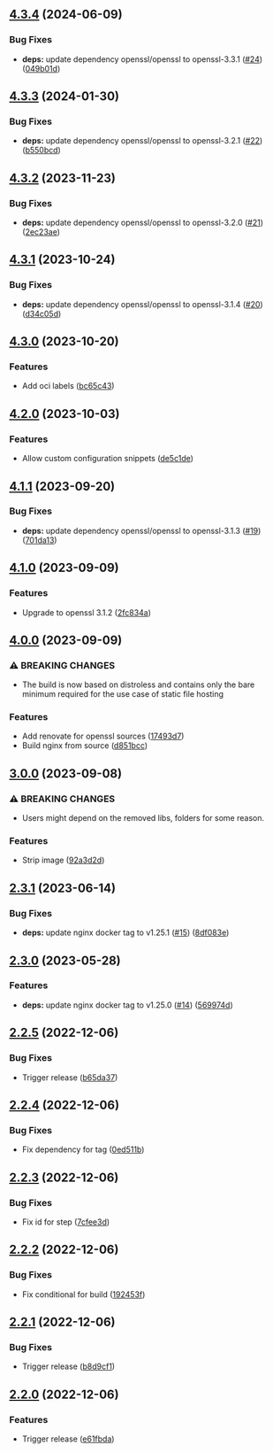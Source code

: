 ## [4.3.4](https://github.com/timo-reymann/nginx-spa/compare/4.3.3...4.3.4) (2024-06-09)


### Bug Fixes

* **deps:** update dependency openssl/openssl to openssl-3.3.1 ([#24](https://github.com/timo-reymann/nginx-spa/issues/24)) ([049b01d](https://github.com/timo-reymann/nginx-spa/commit/049b01d39b702b6fc618c4039ab3c2277844927c))

## [4.3.3](https://github.com/timo-reymann/nginx-spa/compare/4.3.2...4.3.3) (2024-01-30)


### Bug Fixes

* **deps:** update dependency openssl/openssl to openssl-3.2.1 ([#22](https://github.com/timo-reymann/nginx-spa/issues/22)) ([b550bcd](https://github.com/timo-reymann/nginx-spa/commit/b550bcd23ef0528b31d5aca492175cfd8b6f5156))

## [4.3.2](https://github.com/timo-reymann/nginx-spa/compare/4.3.1...4.3.2) (2023-11-23)


### Bug Fixes

* **deps:** update dependency openssl/openssl to openssl-3.2.0 ([#21](https://github.com/timo-reymann/nginx-spa/issues/21)) ([2ec23ae](https://github.com/timo-reymann/nginx-spa/commit/2ec23ae5da532d464f5d33f0faf8e8485703ca16))

## [4.3.1](https://github.com/timo-reymann/nginx-spa/compare/4.3.0...4.3.1) (2023-10-24)


### Bug Fixes

* **deps:** update dependency openssl/openssl to openssl-3.1.4 ([#20](https://github.com/timo-reymann/nginx-spa/issues/20)) ([d34c05d](https://github.com/timo-reymann/nginx-spa/commit/d34c05d0bf4dc16eb0c7177be2ef228423aa66b2))

## [4.3.0](https://github.com/timo-reymann/nginx-spa/compare/4.2.0...4.3.0) (2023-10-20)


### Features

* Add oci labels ([bc65c43](https://github.com/timo-reymann/nginx-spa/commit/bc65c43d8bad6ffb3da2794e3f20d07ec6550c62))

## [4.2.0](https://github.com/timo-reymann/nginx-spa/compare/4.1.1...4.2.0) (2023-10-03)


### Features

* Allow custom configuration snippets ([de5c1de](https://github.com/timo-reymann/nginx-spa/commit/de5c1dec0ac355b155f680b7dcf8faf7b6aa04a2))

## [4.1.1](https://github.com/timo-reymann/nginx-spa/compare/4.1.0...4.1.1) (2023-09-20)


### Bug Fixes

* **deps:** update dependency openssl/openssl to openssl-3.1.3 ([#19](https://github.com/timo-reymann/nginx-spa/issues/19)) ([701da13](https://github.com/timo-reymann/nginx-spa/commit/701da13f02c13aaa13a17f174e82f39ecf20f0c6))

## [4.1.0](https://github.com/timo-reymann/nginx-spa/compare/4.0.0...4.1.0) (2023-09-09)


### Features

* Upgrade to openssl 3.1.2 ([2fc834a](https://github.com/timo-reymann/nginx-spa/commit/2fc834a0d6135525fc226cd18ffef308ec2b183f))

## [4.0.0](https://github.com/timo-reymann/nginx-spa/compare/3.0.0...4.0.0) (2023-09-09)


### ⚠ BREAKING CHANGES

* The build is now based on distroless and contains only the bare minimum required for the use case of static file hosting

### Features

* Add renovate for openssl sources ([17493d7](https://github.com/timo-reymann/nginx-spa/commit/17493d7a277161157f050065bb6dbe89b624b49e))
* Build nginx from source ([d851bcc](https://github.com/timo-reymann/nginx-spa/commit/d851bccd402c3afebb33d490fa1b95900fc4f776))

## [3.0.0](https://github.com/timo-reymann/nginx-spa/compare/2.3.1...3.0.0) (2023-09-08)


### ⚠ BREAKING CHANGES

* Users might depend on the removed libs, folders for some reason.

### Features

* Strip image ([92a3d2d](https://github.com/timo-reymann/nginx-spa/commit/92a3d2d5d3dfe6698b0bbe51e94b63e598c49b8a))

## [2.3.1](https://github.com/timo-reymann/nginx-spa/compare/2.3.0...2.3.1) (2023-06-14)


### Bug Fixes

* **deps:** update nginx docker tag to v1.25.1 ([#15](https://github.com/timo-reymann/nginx-spa/issues/15)) ([8df083e](https://github.com/timo-reymann/nginx-spa/commit/8df083edb2051d95bde5b245b8fdd54e0e62de3a))

## [2.3.0](https://github.com/timo-reymann/nginx-spa/compare/2.2.5...2.3.0) (2023-05-28)


### Features

* **deps:** update nginx docker tag to v1.25.0 ([#14](https://github.com/timo-reymann/nginx-spa/issues/14)) ([569974d](https://github.com/timo-reymann/nginx-spa/commit/569974dbbab7af6d6b425a1aeac633fd523a353c))

## [2.2.5](https://github.com/timo-reymann/nginx-spa/compare/2.2.4...2.2.5) (2022-12-06)


### Bug Fixes

* Trigger release ([b65da37](https://github.com/timo-reymann/nginx-spa/commit/b65da3725532c0f659de1eeea719c2400c246a5b))

## [2.2.4](https://github.com/timo-reymann/nginx-spa/compare/2.2.3...2.2.4) (2022-12-06)


### Bug Fixes

* Fix dependency for tag ([0ed511b](https://github.com/timo-reymann/nginx-spa/commit/0ed511bcb37bf3cee262230286870859210aea22))

## [2.2.3](https://github.com/timo-reymann/nginx-spa/compare/2.2.2...2.2.3) (2022-12-06)


### Bug Fixes

* Fix id for step ([7cfee3d](https://github.com/timo-reymann/nginx-spa/commit/7cfee3d14da25b22a7a1dfafd58a458b04d41057))

## [2.2.2](https://github.com/timo-reymann/nginx-spa/compare/2.2.1...2.2.2) (2022-12-06)


### Bug Fixes

* Fix conditional for build ([192453f](https://github.com/timo-reymann/nginx-spa/commit/192453f038d8a4b418c953150cf95820bc51309c))

## [2.2.1](https://github.com/timo-reymann/nginx-spa/compare/2.2.0...2.2.1) (2022-12-06)


### Bug Fixes

* Trigger release ([b8d9cf1](https://github.com/timo-reymann/nginx-spa/commit/b8d9cf1403e95d5581e1bddc77360791a99fd0df))

## [2.2.0](https://github.com/timo-reymann/nginx-spa/compare/2.1.2...2.2.0) (2022-12-06)


### Features

* Trigger release ([e61fbda](https://github.com/timo-reymann/nginx-spa/commit/e61fbdada0181636f458fbf67f1620813006a2b9))
